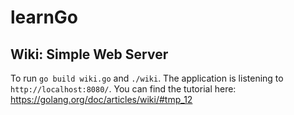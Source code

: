 # learnGo

## Wiki: Simple Web Server

To run `go build wiki.go` and `./wiki`. The application is listening to `http://localhost:8080/`. You can find the tutorial here: https://golang.org/doc/articles/wiki/#tmp_12
